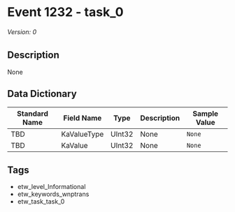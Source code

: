 # Event 1232 - task_0
###### Version: 0

## Description
None

## Data Dictionary
|Standard Name|Field Name|Type|Description|Sample Value|
|---|---|---|---|---|
|TBD|KaValueType|UInt32|None|`None`|
|TBD|KaValue|UInt32|None|`None`|

## Tags
* etw_level_Informational
* etw_keywords_wnptrans
* etw_task_task_0